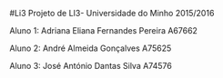 #Li3
Projeto de LI3- Universidade do Minho 2015/2016

Aluno 1:
Adriana Eliana Fernandes Pereira
A67662

Aluno 2:
André Almeida Gonçalves
A75625

Aluno 3:
José António Dantas Silva
A74576